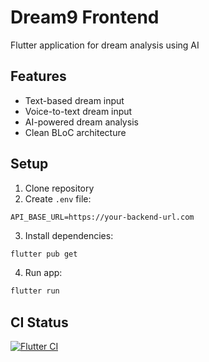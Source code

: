 # Dream9 Frontend

Flutter application for dream analysis using AI

## Features
- Text-based dream input
- Voice-to-text dream input
- AI-powered dream analysis
- Clean BLoC architecture

## Setup
1. Clone repository
2. Create `.env` file:
```env
API_BASE_URL=https://your-backend-url.com
```
3. Install dependencies:
```bash
flutter pub get
```
4. Run app:
```bash
flutter run
```

## CI Status
[![Flutter CI](https://github.com/shaun0203/dream9frontend/actions/workflows/flutter.yml/badge.svg)](https://github.com/shaun0203/dream9frontend/actions/workflows/flutter.yml)